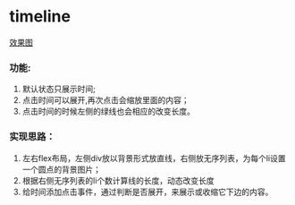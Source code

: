 # timeline
 

[效果图](http://chuantu.biz/t6/217/1517187195x-1404775443.png/)

### 功能:
1. 默认状态只展示时间;
2. 点击时间可以展开,再次点击会缩放里面的内容；
3. 点击时间的时候左侧的绿线也会相应的改变长度。

### 实现思路：
1. 左右flex布局，左侧div放以背景形式放直线，右侧放无序列表，为每个li设置一个圆点的背景图片；
2. 根据右侧无序列表的li个数计算线的长度，动态改变长度
3. 给时间添加点击事件，通过判断是否展开，来展示或收缩它下边的内容。
